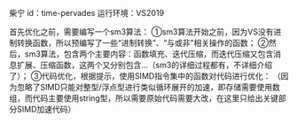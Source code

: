 柴宁  id：time-pervades
运行环境：VS2019

首先优化之前，需要编写一个sm3算法：
  ①sm3算法开始之前，因为VS没有进制转换函数，所以预编写了一些“进制转换”、“与或非”相关操作的函数；
  ②然后，sm3算法，包含两个主要内容：函数填充、迭代压缩，而迭代压缩又包含消息扩展、压缩函数，这两个又分别包含...（sm3的详细过程都有，不详细介绍了）；
  ③代码优化，根据提示，使用SIMD指令集中的函数对代码进行优化：
（因为忽略了SIMD只能对整型/浮点型进行类似循环展开的加速，即存储需要使用数组，而代码主要使用string型，所以需要原始代码需要大改，在这里只给出关键部分SIMD加速代码）
